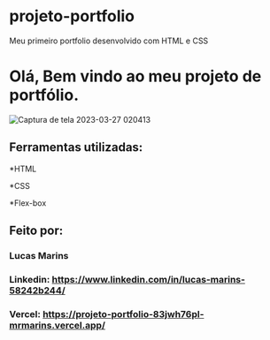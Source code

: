 # projeto-portfolio
Meu primeiro portfolio desenvolvido com HTML e CSS

# Olá, Bem vindo ao meu projeto de portfólio.

![Captura de tela 2023-03-27 020413](https://user-images.githubusercontent.com/116246063/227845786-f4973e91-11f8-4bbb-9666-e0e0cc094d09.jpg)

## Ferramentas utilizadas:

*HTML

*CSS

*Flex-box

## Feito por:

### Lucas Marins

### Linkedin: https://www.linkedin.com/in/lucas-marins-58242b244/

### Vercel: https://projeto-portfolio-83jwh76pl-mrmarins.vercel.app/
